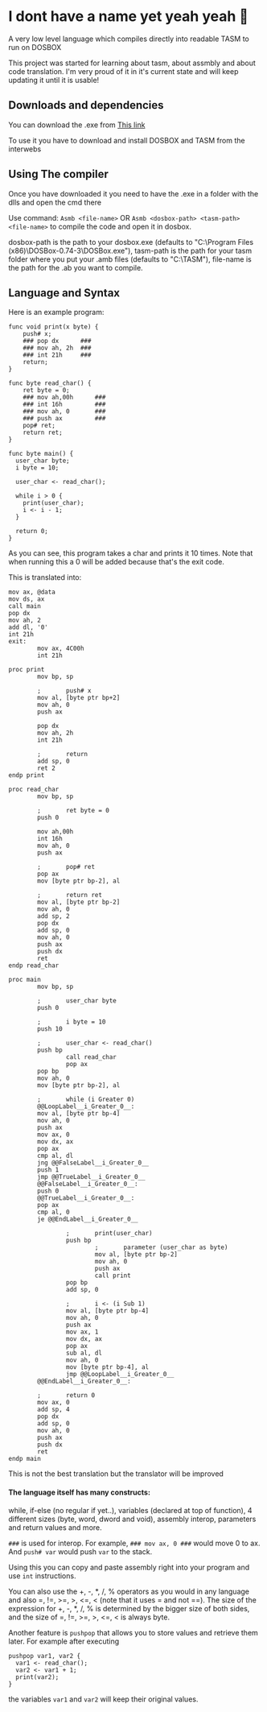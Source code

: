 # I dont have a name yet yeah yeah :duck:
A very low level language which compiles directly into readable TASM to run on DOSBOX

This project was started for learning about tasm, about assmbly and about code translation.
I'm very proud of it in it's current state and will keep updating it until it is usable!

## Downloads and dependencies
You can download the .exe from [This link](https://drive.google.com/drive/folders/1VJPPnGVQNaFvDaarGW5-Mz5avbziCB5r?usp=sharing)

To use it you have to download and install DOSBOX and TASM from the interwebs

## Using The compiler 
Once you have downloaded it you need to have the .exe in a folder with the dlls and open the cmd there

Use command: 
`Asmb <file-name>` OR `Asmb <dosbox-path> <tasm-path> <file-name>` to compile the code and open it in dosbox. 

dosbox-path is the path to your dosbox.exe (defaults to "C:\Program Files (x86)\DOSBox-0.74-3\DOSBox.exe"), 
tasm-path is the path for your tasm folder where you put your .amb files (defaults to "C:\TASM"),
file-name is the path for the .ab you want to compile.

## Language and Syntax
Here is an example program: 
```
func void print(x byte) {
    push# x;
    ### pop dx      ###
    ### mov ah, 2h  ###
    ### int 21h     ###
    return;
}

func byte read_char() {
    ret byte = 0;	
    ### mov ah,00h      ###
    ### int 16h         ###
    ### mov ah, 0       ###
    ### push ax         ###
    pop# ret;
    return ret;
}

func byte main() {
  user_char byte;
  i byte = 10;
  
  user_char <- read_char(); 
  
  while i > 0 {
    print(user_char);
    i <- i - 1;
  }
  
  return 0;
}
```
As you can see, this program takes a char and prints it 10 times. 
Note that when running this a 0 will be added because that's the exit code.

This is translated into:
```
mov ax, @data
mov ds, ax
call main
pop dx
mov ah, 2
add dl, '0'
int 21h
exit:
        mov ax, 4C00h
        int 21h

proc print
        mov bp, sp

        ;       push# x
        mov al, [byte ptr bp+2]
        mov ah, 0
        push ax

        pop dx
        mov ah, 2h
        int 21h

        ;       return
        add sp, 0
        ret 2
endp print

proc read_char
        mov bp, sp

        ;       ret byte = 0
        push 0
        
        mov ah,00h
        int 16h
        mov ah, 0
        push ax

        ;       pop# ret
        pop ax
        mov [byte ptr bp-2], al

        ;       return ret
        mov al, [byte ptr bp-2]
        mov ah, 0
        add sp, 2
        pop dx
        add sp, 0
        mov ah, 0
        push ax
        push dx
        ret
endp read_char

proc main
        mov bp, sp

        ;       user_char byte
        push 0

        ;       i byte = 10
        push 10

        ;       user_char <- read_char()
        push bp
                call read_char
                pop ax
        pop bp
        mov ah, 0
        mov [byte ptr bp-2], al

        ;       while (i Greater 0)
        @@LoopLabel__i_Greater_0__:
        mov al, [byte ptr bp-4]
        mov ah, 0
        push ax
        mov ax, 0
        mov dx, ax
        pop ax
        cmp al, dl
        jng @@FalseLabel__i_Greater_0__
        push 1
        jmp @@TrueLabel__i_Greater_0__
        @@FalseLabel__i_Greater_0__:
        push 0
        @@TrueLabel__i_Greater_0__:
        pop ax
        cmp al, 0
        je @@EndLabel__i_Greater_0__

                ;       print(user_char)
                push bp
                        ;       parameter (user_char as byte)
                        mov al, [byte ptr bp-2]
                        mov ah, 0
                        push ax
                        call print
                pop bp
                add sp, 0

                ;       i <- (i Sub 1)
                mov al, [byte ptr bp-4]
                mov ah, 0
                push ax
                mov ax, 1
                mov dx, ax
                pop ax
                sub al, dl
                mov ah, 0
                mov [byte ptr bp-4], al
                jmp @@LoopLabel__i_Greater_0__
        @@EndLabel__i_Greater_0__:

        ;       return 0
        mov ax, 0
        add sp, 4
        pop dx
        add sp, 0
        mov ah, 0
        push ax
        push dx
        ret
endp main
```

This is not the best translation but the translator will be improved 

#### The language itself has many constructs: 
while, if-else (no regular if yet..), variables (declared at top of function), 
4 different sizes (byte, word, dword and void), assembly interop, parameters and return values and more.

`###` is used for interop. For example, `### mov ax, 0 ###` would move 0 to ax. And `push# var` would push `var` to the stack. 

Using this you can copy and paste assembly right into your program and use `int` instructions.

You can also use the +, -, *, /, % operators as you would in any language and also =, !=, >=, >, <=, < (note that it uses = and not ==).
The size of the expression for +, -, *, /, % is determined by the bigger size of both sides, and the size of =, !=, >=, >, <=, < is always byte.

Another feature is `pushpop` that allows you to store values and retrieve them later. 
For example after executing
```
pushpop var1, var2 {
  var1 <- read_char();
  var2 <- var1 + 1;
  print(var2);
}
```
the variables `var1` and `var2` will keep their original values.

